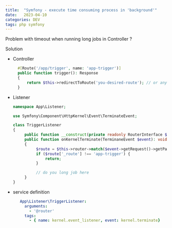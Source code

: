 ```yaml
---
title:  "Symfony - execute time consuming process in 'background'"
date:   2023-04-10
categories: DEV
tags: php symfony
---
```


Problem with timeout when running long jobs in Controller ?

Solution

* Controller
  ```php
    #[Route('/app/trigger', name: 'app-trigger')]
    public function trigger(): Response
    {
        return $this->redirectToRoute('you-desired-route'); // or any other response you like    
    }
  ```

* Listener
  ```php
  namespace App\Listener;
  
  use Symfony\Component\HttpKernel\Event\TerminateEvent;
  
  class TriggerListener
  {
       public function __construct(private readonly RouterInterface $router)
       public function onKernelTerminate(TerminaneEvent $event): void
       {
            $route = $this->router->match($event->getRequest()->getPathInfo());
            if ($route['_route'] !== 'app-trigger') {
                return;            
            }
  
            // do you long job here     
       }
  } 
  ``` 

* service definition
  ```yaml
     App\Listener\TriggerListener:
       arguments:
         - '@router'
       tags:
         - { name: kernel.event_listener, event: kernel.terminate}
  ```

